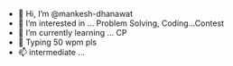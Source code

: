 - 👋 Hi, I’m @mankesh-dhanawat
- 👀 I’m interested in ... Problem Solving, Coding...Contest
- 🌱 I’m currently learning ... CP 
- 💞️ Typing 50 wpm pls
- 📫 intermediate ...

<!---
mankesh-dhanawat/mankesh-dhanawat is a ✨ special ✨ repository because its `README.md` (this file) appears on your GitHub profile.
You can click the Preview link to take a look at your changes.
--->
